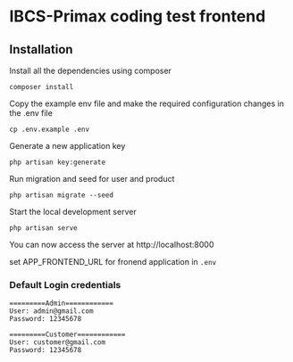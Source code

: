 # IBCS-Primax coding test frontend

## Installation


Install all the dependencies using composer

    composer install

Copy the example env file and make the required configuration changes in the .env file

    cp .env.example .env

Generate a new application key

    php artisan key:generate

Run migration and seed for user and product

    php artisan migrate --seed

Start the local development server

    php artisan serve

You can now access the server at http://localhost:8000 

set APP_FRONTEND_URL for fronend application in ```.env```

### Default Login credentials

```
=========Admin============
User: admin@gmail.com
Password: 12345678

=========Customer============
User: customer@gmail.com
Password: 12345678
```
